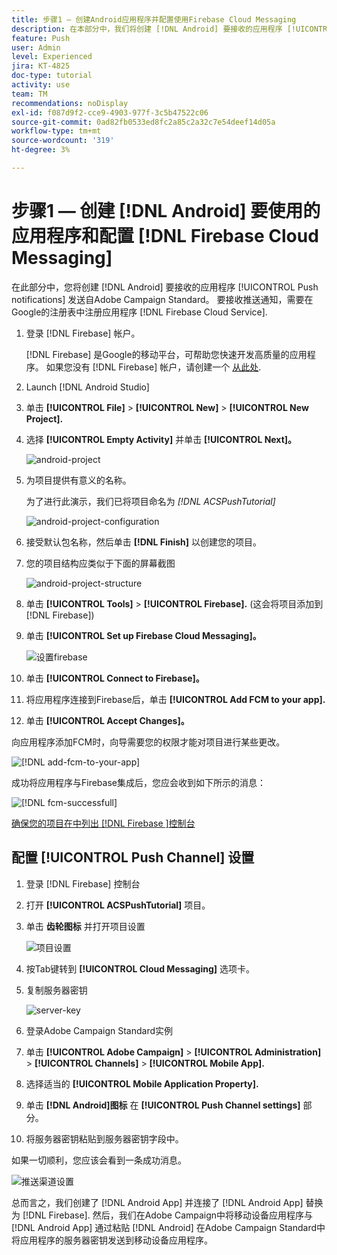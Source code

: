 ```yaml
---
title: 步骤1 — 创建Android应用程序并配置使用Firebase Cloud Messaging
description: 在本部分中，我们将创建 [!DNL Android] 要接收的应用程序 [!UICONTROL Push notifications] 发送自Adobe Campaign Standard。 要接收推送通知，需要在Google的注册中注册应用程序 [!DNL Firebase Cloud Service].
feature: Push
user: Admin
level: Experienced
jira: KT-4825
doc-type: tutorial
activity: use
team: TM
recommendations: noDisplay
exl-id: f087d9f2-cce9-4903-977f-3c5b47522c06
source-git-commit: 0ad82fb0533ed8fc2a85c2a32c7e54deef14d05a
workflow-type: tm+mt
source-wordcount: '319'
ht-degree: 3%

---
```


# 步骤1 — 创建 [!DNL Android] 要使用的应用程序和配置 [!DNL Firebase Cloud Messaging]

在此部分中，您将创建 [!DNL Android] 要接收的应用程序 [!UICONTROL Push notifications] 发送自Adobe Campaign Standard。 要接收推送通知，需要在Google的注册表中注册应用程序 [!DNL Firebase Cloud Service].

1. 登录 [!DNL Firebase] 帐户。

   [!DNL Firebase] 是Google的移动平台，可帮助您快速开发高质量的应用程序。 如果您没有 [!DNL Firebase] 帐户，请创建一个 [从此处](https://firebase.google.com).

2. Launch [!DNL Android Studio]
3. 单击 **[!UICONTROL File]** > **[!UICONTROL New]** > **[!UICONTROL New Project].**
4. 选择 **[!UICONTROL Empty Activity]** 并单击 **[!UICONTROL Next]。**

   ![android-project](assets/android-project.PNG)

5. 为项目提供有意义的名称。

   为了进行此演示，我们已将项目命名为 *[!DNL ACSPushTutorial]*

   ![android-project-configuration](assets/android-project-configuration.PNG)

6. 接受默认包名称，然后单击 **[!DNL Finish]** 以创建您的项目。
7. 您的项目结构应类似于下面的屏幕截图

   ![android-project-structure](assets/android-project-structure.PNG)

8. 单击 **[!UICONTROL Tools]** > **[!UICONTROL Firebase].** (这会将项目添加到 [!DNL Firebase])
9. 单击 **[!UICONTROL Set up Firebase Cloud Messaging]。**

   ![设置firebase](assets/android-project-firebase-messaging.PNG)

10. 单击 **[!UICONTROL Connect to Firebase]。**
11. 将应用程序连接到Firebase后，单击 **[!UICONTROL Add FCM to your app].**
12. 单击 **[!UICONTROL Accept Changes]。**

   向应用程序添加FCM时，向导需要您的权限才能对项目进行某些更改。

   ![[!DNL add-fcm-to-your-app]](assets/firebase-add-fcm-to-app.PNG)

成功将应用程序与Firebase集成后，您应会收到如下所示的消息：

![[!DNL fcm-successfull]](assets/android-firebase-success.PNG)

[确保您的项目在中列出 [!DNL Firebase ]控制台](https://console.firebase.google.com/)

## 配置 [!UICONTROL Push Channel] 设置

1. 登录 [!DNL Firebase] 控制台
2. 打开 **[!UICONTROL ACSPushTutorial]** 项目。
3. 单击 **齿轮图标** 并打开项目设置

   ![项目设置](assets/firebase-project-settings.PNG)

4. 按Tab键转到 **[!UICONTROL Cloud Messaging]** 选项卡。
5. 复制服务器密钥

   ![server-key](assets/firebase-server-key.PNG)

6. 登录Adobe Campaign Standard实例
7. 单击 **[!UICONTROL Adobe Campaign]** > **[!UICONTROL Administration]** > **[!UICONTROL Channels]** > **[!UICONTROL Mobile App].**
8. 选择适当的 **[!UICONTROL Mobile Application Property].**
9. 单击 **[!DNL Android]图标** 在 **[!UICONTROL Push Channel settings]** 部分。
10. 将服务器密钥粘贴到服务器密钥字段中。

如果一切顺利，您应该会看到一条成功消息。

![推送渠道设置](assets/push-channel-settings.PNG)

总而言之，我们创建了 [!DNL Android App] 并连接了 [!DNL Android App] 替换为 [!DNL Firebase]. 然后，我们在Adobe Campaign中将移动设备应用程序与 [!DNL Android App] 通过粘贴 [!DNL Android] 在Adobe Campaign Standard中将应用程序的服务器密钥发送到移动设备应用程序。
